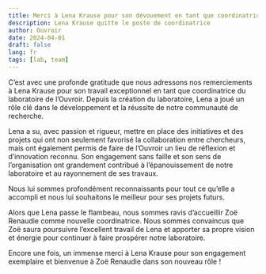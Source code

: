 ```yaml
---
title: Merci à Lena Krause pour son dévouement en tant que coordinatrice du laboratoire de l’Ouvroir
description: Lena Krause quitte le poste de coordinatrice
author: Ouvroir
date: 2024-04-01
draft: false
lang: fr
tags: [lab, team]
---
```


C’est avec une profonde gratitude que nous adressons nos remerciements à Lena Krause pour son travail exceptionnel en tant que coordinatrice du laboratoire de l’Ouvroir. Depuis la création du laboratoire, Lena a joué un rôle clé dans le développement et la réussite de notre communauté de recherche.

Lena a su, avec passion et rigueur, mettre en place des initiatives et des projets qui ont non seulement favorisé la collaboration entre chercheurs, mais ont également permis de faire de l’Ouvroir un lieu de réflexion et d’innovation reconnu. Son engagement sans faille et son sens de l’organisation ont grandement contribué à l’épanouissement de notre laboratoire et au rayonnement de ses travaux.

Nous lui sommes profondément reconnaissants pour tout ce qu’elle a accompli et nous lui souhaitons le meilleur pour ses projets futurs.

Alors que Lena passe le flambeau, nous sommes ravis d’accueillir Zoë Renaudie comme nouvelle coordinatrice. Nous sommes convaincus que Zoë saura poursuivre l’excellent travail de Lena et apporter sa propre vision et énergie pour continuer à faire prospérer notre laboratoire.

Encore une fois, un immense merci à Lena Krause pour son engagement exemplaire et bienvenue à Zoë Renaudie dans son nouveau rôle !

